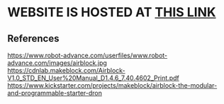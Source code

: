 <h1> WEBSITE IS HOSTED AT <a href="https://kitaaaaaaaaaa.github.io/airblockWebsite/" target="_blank">THIS LINK</a></h1>

<h2>References</h2>

https://www.robot-advance.com/userfiles/www.robot-advance.com/images/airblock.jpg <br>
https://cdnlab.makeblock.com/Airblock-V1.0_STD_EN_User%20Manual_D1.4.6_7.40.4602_Print.pdf <br>
https://www.kickstarter.com/projects/makeblock/airblock-the-modular-and-programmable-starter-dron
